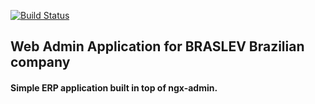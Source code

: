 [![Build Status](http://xumahub.com:9090/buildStatus/icon?job=braslev-erp-web)](http://xumahub.com:9090/job/braslev-erp-web/)

## Web Admin Application for BRASLEV Brazilian company
#### Simple ERP application built in top of ngx-admin.
